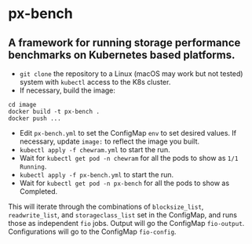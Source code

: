 # px-bench

## A framework for running storage performance benchmarks on Kubernetes based platforms. 

* `git clone` the repository to a Linux (macOS may work but not tested) system with `kubectl` access to the K8s cluster.
* If necessary, build the image:
```
cd image
docker build -t px-bench .
docker push ...
```
* Edit `px-bench.yml` to set the ConfigMap `env` to set desired values. If necessary, update `image:` to reflect the image you built.
* `kubectl apply -f chewram.yml` to start the run.
* Wait for `kubectl get pod -n chewram` for all the pods to show as `1/1 Running`.
* `kubectl apply -f px-bench.yml` to start the run.
* Wait for `kubectl get pod -n px-bench` for all the pods to show as Completed.

This will iterate through the combinations of `blocksize_list`, `readwrite_list`, and `storageclass_list` set in the ConfigMap, and runs those as independent `fio` jobs. Output will go the ConfigMap `fio-output`. Configurations will go to the ConfigMap `fio-config`.
